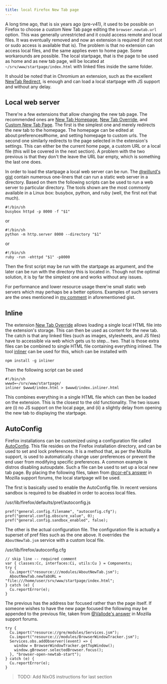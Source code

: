 ```yaml
---
title: local Firefox New Tab page
---
```

A long time ago, that is six years ago (pre-v41), it used to be possible
on   Firefox   to  choose   a   custom   New   Tab  page   editing   the
`browser.newtab.url`  option.  This  was generally  unrestricted and  it
could access remote and local files.   It was eventually removed and now
an extension is  required (if not root or sudo  access is available that
is).  The problem  is that no extension can access  local files, and the
same applies even to home page. Some workarounds are possible. The local
startpage, that is the page to be used as home and as new tab page, will
be located at `~/srv/www/startpage/index.html`  with linked files inside
the same folder.

It should be noted that in  Chromium an extension, such as the excellent
[NewTab  Redirect][NewTab-Redirect],  is enough  and  can  load a  local
startpage with JS support and without any delay.

## Local web server

There're a  few extensions that  allow changing  the new tab  page.  The
recommended  ones are  [New  Tab  Homepage][new-tab-homepage], [New  Tab
Override][new-tab-override],       and       [Custom       New       Tab
Page][custom-new-tab-page].  The  first is  the simplest one  and merely
redirects the  new tab to  the homepage. The  homepage can be  edited at
about:preferences#home, and setting homepage  to custom urls. The second
one  similarly  redirects  to  the  page  selected  in  the  extension's
settings. This can  either be the current  home page, a custom  URL or a
local file  (this will be covered  in the next section).  A problem with
the two previous is  that they don't the leave the  URL bar empty, which
is something the last one does.

In order  to load  the startpage  a local  web server  can be  run.  The
[@willurd's gist][willurd]  contain numerous  one-liners that can  run a
static web  server in a directory.  Based on them the  following scripts
can be used to run a web server to particular directory. The tools shown
are the  most commonly available  in a  Linux box: busybox,  python, and
ruby (well, the first not that much).

```
#!/bin/sh
busybox httpd -p 8000 -f "$1"
```

or

```
#!/bin/sh
python -m http.server 8000 --directory "$1"
```

or

```
#!/bin/sh
ruby -run -ehttpd "$1" -p8000
```

Then the first script may be run with the startpage as argument, and the
later can be run  with the directory this is located  in. Though not the
optimal solution,  it is by far  the simplest one and  works without any
issues.

For  performance and  lower  resource usage  there're  small static  web
servers which may perhaps be a better options.  Examples of such servers
are the ones mentioned in [my comment][comment] in aforementioned gist.

## Inline

The  extension [New  Tab  Override][new-tab-override]  allows loading  a
single local HTML  file into the extension's storage.  This  can then be
used as  content for the  new tab.  The catch  is that any  linked files
(such as images,  stylesheets, and JS files) have to  accessible via web
which gets us to step... two.  That is those extra files can be combined
to single HTML  file containing everything inlined.   The tool [inliner]
can be used for this, which can be installed with

```
npm install -g inliner
```

Then the following script can be used

```
#!/bin/sh
wwwd=~/srv/www/startpage/
inliner $wwwd/index.html > $wwwd/index.inliner.html
```

This combines everything in a single  HTML file which can then be loaded
on the extension. This is the closest to the old functionality.  The two
issues are  (i) no  JS support on  the local page,  and (ii)  a slightly
delay from opening the new tab to displaying the startpage.

## AutoConfig

Firefox  installations  can be  customized  using  a configuration  file
called  [AutoConfig][autoconfig].   This  file resides  on  the  Firefox
installation directory, and can be used  to set and lock preferences. It
is a method  that, as per the Mozilla support,  is used to automatically
change user preferences or prevent  the end user from modifying specific
preferences.  A common example is  distros disabling autoupdate.  Such a
file  can be  used to  set up  a  local new  tab page.   By placing  the
following files, taken from [@cor-el's answer][corel] in Mozilla support
forums, the local startpage will be used.

The first  is basically used to  enable the AutoConfig file.   In recent
versions sandbox  is required to  be disabled  in order to  access local
files.

/usr/lib/firefox/defaults/pref/autoconfig.js

```
pref("general.config.filename", "autoconfig.cfg");
pref("general.config.obscure_value", 0);
pref("general.config.sandbox_enabled", false);
```

The other  is the actual  configuration file. The configuration  file is
actually a  superset of pref files  such as the one  above. It overrides
the `AboutNewTab.jsm` service with a custom local file.

/usr/lib/firefox/autoconfig.cfg

```
// skip line -- required comment
var { classes:Cc, interfaces:Ci, utils:Cu } = Components;
try {
  Cu.import("resource:///modules/AboutNewTab.jsm");
  AboutNewTab.newTabURL = "file:///home/user/srv/www/startpage/index.html";
} catch (e) {
  Cu.reportError(e);
}
```

The previous has the address bar focused rather than the page itself. If
someone  wishes to  have  the  new page  focused  the  following may  be
appended to  the previous file, taken  from [@Vallode's answer][vallode]
in Mozilla support forums.

```
try {
  Cu.import("resource://gre/modules/Services.jsm");
  Cu.import("resource:///modules/BrowserWindowTracker.jsm");
  Services.obs.addObserver((event) => {
    window = BrowserWindowTracker.getTopWindow();
    window.gBrowser.selectedBrowser.focus();
  }, "browser-open-newtab-start");
} catch (e) {
  Cu.reportError(e);
}
```

<!--
 This used to work sometime in the past.
 Keeping it here for historical reasons.
 Basically a bad way but pretty direct.
-->
<!--
## Modifying omni.ja

The  new  tab  page  is  actually  packed  inside,  among  other  files,
/usr/lib/firefox/[omni.ja][mdnomnija],   colloquially  called   omnijar,
which  is a  jar  file ie  a  zip  with some  changes.   This the  least
configurable option but is the the fastest one. The following script can
be used  to replace the  new tab page directly  in it, by  unpacking it,
copying the files, and then repacking it.

```
#!/usr/bin/env bash
wwwd=~/srv/www/startpage/
omnija=/usr/lib/firefox/browser/omni.ja
tempja=$(mktemp)
exdir=$(mktemp -d)
cp $omnija{,-}
unzip $omnija -d $exdir
cp $wwwd/* $exdir/chrome/browser/content/browser/newtab/
zip -qr9XD -x $tempja $exdir
cp $tempja $omnija
```
-->

>TODO: Add NixOS instructions for last section

[NewTab-Redirect]: https://github.com/jimschubert/NewTab-Redirect
[new-tab-homepage]: https://addons.mozilla.org/en-US/firefox/addon/new-tab-homepage/
[new-tab-override]: https://addons.mozilla.org/en-US/firefox/addon/new-tab-override/
[custom-new-tab-page]: https://addons.mozilla.org/en-US/firefox/addon/custom-new-tab-page/
[willurd]: https://gist.github.com/willurd/5720255
[comment]: https://gist.github.com/willurd/5720255#gistcomment-2176217
[inliner]: https://github.com/remy/inliner
[autoconfig]: https://support.mozilla.org/en-US/kb/customizing-firefox-using-autoconfig
[corel]: https://support.mozilla.org/en-US/questions/1283835#answer-1303758
[vallode]: https://support.mozilla.org/en-US/questions/1291938#answer-1331299
[mdnomnija]: https://developer.mozilla.org/en-US/docs/Mozilla/About_omni.ja_(formerly_omni.jar)
